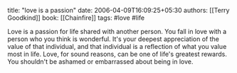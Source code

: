 
title: "love is a passion"
date: 2006-04-09T16:09:25+05:30
authors: [[Terry Goodkind]]
book: [[Chainfire]]
tags: #love #life

Love is a passion for life shared with another person. You fall in love with a person who you think is wonderful. It's your deepest appreciation of the value of that individual, and that individual is a reflection of what you value most in life. Love, for sound reasons, can be one of life's greatest rewards. You shouldn't be ashamed or embarrassed about being in love.
